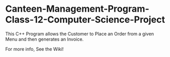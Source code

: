 # Canteen-Management-Program-Class-12-Computer-Science-Project
This C++ Program allows the Customer to Place an Order from a given Menu and then generates an Invoice. 
 
 For more info, See the Wiki!
